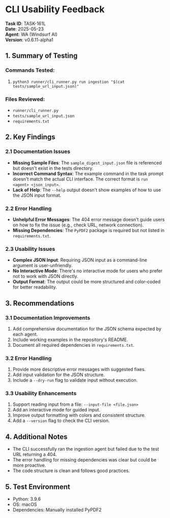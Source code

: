 # CLI Usability Feedback

**Task ID**: TASK-161L  
**Date**: 2025-05-23  
**Agent**: WA (Windsurf AI)  
**Version**: v0.6.11-alpha1

## 1. Summary of Testing

### Commands Tested:
1. `python3 runner/cli_runner.py run ingestion "$(cat tests/sample_url_input.json)"`

### Files Reviewed:
- `runner/cli_runner.py`
- `tests/sample_url_input.json`
- `requirements.txt`

## 2. Key Findings

### 2.1 Documentation Issues
- **Missing Sample Files**: The `sample_digest_input.json` file is referenced but doesn't exist in the tests directory.
- **Incorrect Command Syntax**: The example command in the task prompt doesn't match the actual CLI interface. The correct format is `run <agent> <json_input>`.
- **Lack of Help**: The `--help` output doesn't show examples of how to use the JSON input format.

### 2.2 Error Handling
- **Unhelpful Error Messages**: The 404 error message doesn't guide users on how to fix the issue (e.g., check URL, network connection).
- **Missing Dependencies**: The `PyPDF2` package is required but not listed in `requirements.txt`.

### 2.3 Usability Issues
- **Complex JSON Input**: Requiring JSON input as a command-line argument is user-unfriendly.
- **No Interactive Mode**: There's no interactive mode for users who prefer not to work with JSON directly.
- **Output Format**: The output could be more structured and color-coded for better readability.

## 3. Recommendations

### 3.1 Documentation Improvements
1. Add comprehensive documentation for the JSON schema expected by each agent.
2. Include working examples in the repository's README.
3. Document all required dependencies in `requirements.txt`.

### 3.2 Error Handling
1. Provide more descriptive error messages with suggested fixes.
2. Add input validation for the JSON structure.
3. Include a `--dry-run` flag to validate input without execution.

### 3.3 Usability Enhancements
1. Support reading input from a file: `--input-file <file.json>`
2. Add an interactive mode for guided input.
3. Improve output formatting with colors and consistent structure.
4. Add a `--version` flag to check the CLI version.

## 4. Additional Notes
- The CLI successfully ran the ingestion agent but failed due to the test URL returning a 404.
- The error handling for missing dependencies was clear but could be more proactive.
- The code structure is clean and follows good practices.

## 5. Test Environment
- Python: 3.9.6
- OS: macOS
- Dependencies: Manually installed PyPDF2
